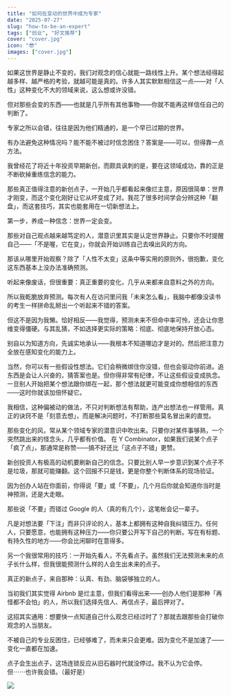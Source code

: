 ```yaml
---
title: "如何在变动的世界中成为专家"
date: "2025-07-27"
slug: "how-to-be-an-expert"
tags: ["创业", "好文推荐"]
cover: "cover.jpg"
icon: "😎"
images: ["cover.jpg"]
---
```

如果这世界是静止不变的，我们对观念的信心就能一路线性上升。某个想法经得起越多样、越严格的考验，就越可能是真的。许多人其实默默相信这一点——对「人性」这种变化不大的领域来说，这么想或许没错。



但对那些会变的东西——也就是几乎所有其他事物——你就不能再这样信任自己的判断了。



专家之所以会错，往往是因为他们精通的，是一个早已过期的世界。



有办法避免这种情况吗？能不能不被过时信念困住？答案是——可以，但得靠一点方法。



我曾经花了将近十年投资早期新创，而颇具讽刺的是，要在这领域成功，靠的正是不断砍掉重练信念的能力。



那些真正值得注意的新创点子，一开始几乎都看起来像烂主意，原因很简单：世界才刚变，而这个变化刚好让它从坏变成了对。我花了很多时间学会分辨这种「翻盘」，而这套技巧，其实也能套用在一切新想法上。



第一步，养成一种信念：世界一定会变。



那些对自己观点越来越笃定的人，潜意识里其实是认定世界静止。只要你不时提醒自己——「不是喔，它在变」，你就会开始训练自己去嗅出风的方向。



那该从哪里开始观察？除了「人性不太变」这条中等实用的原则外，很抱歉，变化这东西基本上没办法准确预测。



听起来像废话，但很重要：真正重要的变化，几乎从来都来自意料之外的方向。



所以我乾脆放弃预测。每次有人在访问里问我「未来怎么看」，我脑中都像没读书的考生一样拼命乱掰出一个听起来不错的答案。



但这不是因为我懒。恰好相反——我觉得，预测未来不但命中率可怜，还会让你思维变得僵硬。与其乱猜，不如选择更实际的策略：彻底、彻底地保持开放心态。



别自以为知道方向，先诚实地承认——我根本不知道哪边才是对的。然后把注意力全放在感知变化的能力上。



当然，你可以有一些假设性想法。它们会稍微绑住你没错，但也会驱动你前进。追东西是会让人兴奋的，猜答案也是。但你得非常有纪律，不让这些假设变成执念。
一旦别人开始把某个想法跟你绑在一起，那个想法就更可能变成你想相信的东西——这时你就该加倍怀疑它。



我相信，这种偏被动的做法，不只对判断想法有帮助，连产出想法也一样管用。真正的诀窍不是「刻意去想」，而是解决问题时，不打断那些莫名冒出来的直觉。



那些变化的风，常从某个领域专家的潜意识中吹出来。只要你对某件事够熟，一个突然跳出来的怪念头，几乎都有价值。
在 Y Combinator，如果我们说某个点子「疯了点」，那通常是称赞——搞不好还比「这点子不错」更赞。



新创投资人有极高的动机要刷新自己的信念。只要比别人早一步意识到某个点子不是垃圾，那就可能赚翻。这个回报不只是钱，更是你整个判断体系的现场验证。



因为创办人站在你面前，你得说「要」或「不要」，几个月后你就会知道你当时是神预测，还是大走眼。



那些说「不要」而错过 Google 的人（真的有几个），这笔帐会记一辈子。



凡是对想法要「下注」而非只评论的人，基本上都拥有这种自我纠错压力。任何人，只要愿意，也能拥有这种压力——你只要公开写下自己的判断。写在有标题、有持久性的地方——你会比闲聊时在意得多。



另一个我很常用的技巧：一开始先看人，不先看点子。虽然我们无法预测未来的点子长什么样，但我很能预测什么样的人会生出未来的点子。



真正的新点子，来自那种：认真、有劲、脑袋够独立的人。



当初我们其实觉得 Airbnb 是烂主意，但我们看得出来——创办人他们是那种「再怪都不会怕」的人，所以我们选择先信人、再信点子，最后押对了。



这招其实通用：想要快一点知道自己什么观念已经过时了？那就去跟那些会打破你观念的人当朋友。



不被自己的专业反困住，已经够难了，而未来只会更难。因为变化不是加速了——变化一直都在加速。



点子会生出点子，这场连锁反应从旧石器时代就没停过。我不认为它会停。
但⋯⋯也许我会错。（最好是）




![](https://prod-files-secure.s3.us-west-2.amazonaws.com/112d0858-5090-4d34-a606-b75eb8d65fd2/46476355-9cf3-4e99-9b7a-3531bc426380/1000202064.png?X-Amz-Algorithm=AWS4-HMAC-SHA256&X-Amz-Content-Sha256=UNSIGNED-PAYLOAD&X-Amz-Credential=ASIAZI2LB466Q4754U66%2F20250810%2Fus-west-2%2Fs3%2Faws4_request&X-Amz-Date=20250810T141209Z&X-Amz-Expires=3600&X-Amz-Security-Token=IQoJb3JpZ2luX2VjEJ3%2F%2F%2F%2F%2F%2F%2F%2F%2F%2FwEaCXVzLXdlc3QtMiJIMEYCIQCGMrcSFKb3HO40jsEzuEDXTiv1fhRwsn2nqMXpAJ357QIhAM1%2FvkWH9jJLFVkiAg%2BFD%2F8%2BstCclATQXDRqscO0a%2FSBKogECNb%2F%2F%2F%2F%2F%2F%2F%2F%2F%2FwEQABoMNjM3NDIzMTgzODA1IgzA3dPGg65Nv7EWYU4q3AOUCi01%2BXGq53hTkxozPums%2FKVa0%2F03VP4KT7Okw5uAAvho4QRGZHOhn6EPRf%2BoF5L5uG9qkTeT4wPrVc1ixB2r2JdMZ3pcnm4bSet%2BrX2RuBF2CoRjeYTYeiN0puWlLhIiV1HVim2JmaEacd1%2BXEeZPOlRtV9gy8AZCB47vSsqXiGmZYqo9wocE9%2FUp9BURnra6qpjKNSubHPJUDK6p1f3xd4vpNxp9jWlI6leXqgXtetsC7oLiXEFPVdAKFupIBCsf1kcRpp4%2FnjnNt8BzyHt5wGB3w90FOfFNd8nTg98qak3tDmDyLY5UhnfuyUoQ0lRgv49OUQDwiKOXk0Wx%2F0RwH%2FbJZzYE23DAiLvsC%2FV0hhbUzKDWRguWg3BKiNLYNwaBFgeDq%2B1w%2FiPyJNJ4sBzkerYTMaJ5Ft9Sk4V7lBrFz81Bfqf8fCUA7njFVka6vHRpXd%2FLlTbxbE8PSuSM3iAgsmDciAtWmfU3SxoHH4AUh1Bw%2FIg%2BPa398n2oKd%2BTgZ1oXy3pgRZDtS7Cq9%2B40%2FsOzoUyuL0K3UOgkolc2Byp9hWoTC27Miwad7agoEN8TbUBRadTUmm18mMmOFnYctWJSUpsyxaKthplcvPaHchuwwZKl%2BBGqCq2gbpXjDBpeLEBjqkAX0xwahNIXstvo269FEmL8mYK%2Bjobb5u%2BiGFfioJ01nYACNQoFXahm4C66XPjwAVqDRqjtJoPq4mA17AuYFYuBYbCNVgdkmCPvmmsH%2FTRxghse5yAfIDL%2FTRQ%2BayS25M%2FcHJGHIJuTYNdpEv3QU0rg2d7aFMZjDi9NYjql8nqTgRfyVnSj22uhvPBhEGSeJx98Vc7py0BjnWJaPb8mdGc4XhcogR&X-Amz-Signature=8d7e66350e7bcc8ada42814a59dbcdd9c3dfe137ff9bb37f967ad28845b07a4e&X-Amz-SignedHeaders=host&x-amz-checksum-mode=ENABLED&x-id=GetObject)

